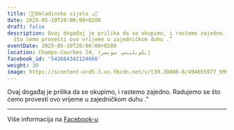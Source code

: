 ```yaml
---
title: 🍫🍪Omladinsko sijelo ☕️🍩
date: 2025-05-10T20:00:00+0200
draft: false
description: Ovaj događaj je prilika da se okupimo, i rastemo zajedno. Radujemo se
  što ćemo provesti ovo vrijeme u zajedničkom duhu .”
eventDate: 2025-05-10T20:00:00+0200
location: Champs-Courbes 24, ‏إيكوبلينس‏، ‏سويسرا‏
facebook_id: '543664342124666'
weight: 30
image: https://scontent-ord5-3.xx.fbcdn.net/v/t39.30808-6/494655977_999846225609310_4487878895912218163_n.jpg?_nc_cat=107&ccb=1-7&_nc_sid=9e60e4&_nc_ohc=bUqO2UwKtC4Q7kNvwHIN1iu&_nc_oc=AdlmY5Ji889sLggmjwphGoGd7nvJFbmX_nbs9-QxcE_lexBXL48HkSWzYr06Z5ko864&_nc_zt=23&_nc_ht=scontent-ord5-3.xx&edm=ABTKTjYEAAAA&_nc_gid=6R7OqBqrvyZ9jgR4kRhVUQ&oh=00_AfVajYovuO5aP8jWFuIijQLq_kwE3It8aZBXHpfJbescJQ&oe=68AC5398
---
```


Ovaj događaj je prilika da se okupimo, i rastemo zajedno. Radujemo se što ćemo provesti ovo vrijeme u zajedničkom duhu .”

---

Više informacija na [Facebook-u](https://facebook.com/events/543664342124666)